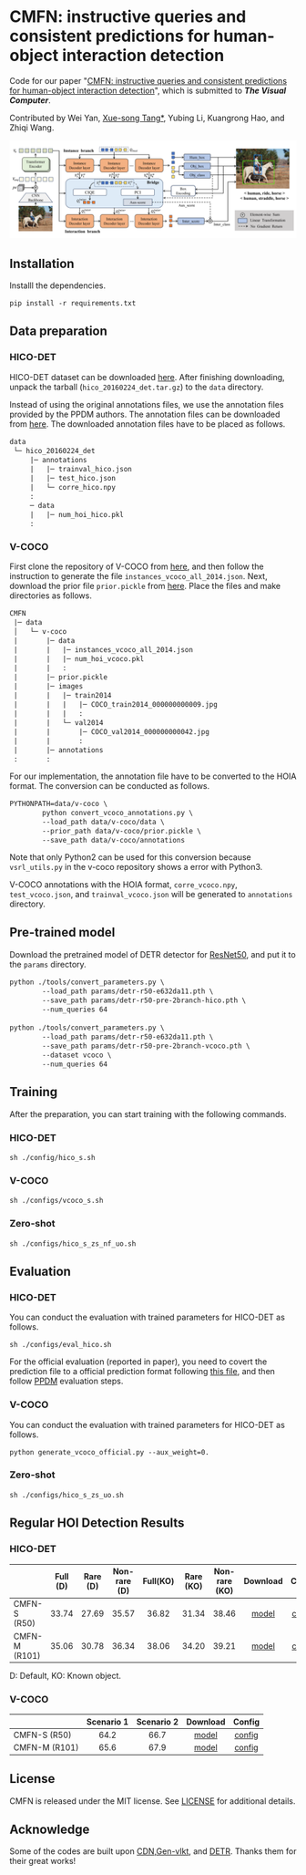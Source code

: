 # CMFN: instructive queries and consistent predictions for human-object interaction detection
Code for our paper "[CMFN: instructive queries and consistent predictions for human-object interaction detection]()", which is submitted to ***The Visual Computer***.

Contributed by Wei Yan, [Xue-song Tang*](https://web.dhu.edu.cn/cist/2016/0428/c20585a145693/page.htm), Yubing Li, Kuangrong Hao, and Zhiqi Wang.

![](paper_images/intro.png)

## Installation
Installl the dependencies.
```
pip install -r requirements.txt
```
## Data preparation

### HICO-DET
HICO-DET dataset can be downloaded [here](https://drive.google.com/open?id=1QZcJmGVlF9f4h-XLWe9Gkmnmj2z1gSnk). After finishing downloading, unpack the tarball (`hico_20160224_det.tar.gz`) to the `data` directory.

Instead of using the original annotations files, we use the annotation files provided by the PPDM authors. The annotation files can be downloaded from [here](https://drive.google.com/open?id=1WI-gsNLS-t0Kh8TVki1wXqc3y2Ow1f2R). The downloaded annotation files have to be placed as follows.
```
data
 └─ hico_20160224_det
     |─ annotations
     |   |─ trainval_hico.json
     |   |─ test_hico.json
     |   └─ corre_hico.npy
     :
     ─ data
     |   |─ num_hoi_hico.pkl
     :
```

### V-COCO
First clone the repository of V-COCO from [here](https://github.com/s-gupta/v-coco), and then follow the instruction to generate the file `instances_vcoco_all_2014.json`. Next, download the prior file `prior.pickle` from [here](https://drive.google.com/drive/folders/10uuzvMUCVVv95-xAZg5KS94QXm7QXZW4). Place the files and make directories as follows.
```
CMFN
 |─ data
 │   └─ v-coco
 |       |─ data
 |       |   |─ instances_vcoco_all_2014.json
 |       |   |─ num_hoi_vcoco.pkl
 |       |   :
 |       |─ prior.pickle
 |       |─ images
 |       |   |─ train2014
 |       |   |   |─ COCO_train2014_000000000009.jpg
 |       |   |   :
 |       |   └─ val2014
 |       |       |─ COCO_val2014_000000000042.jpg
 |       |       :
 |       |─ annotations
 :       :
```
For our implementation, the annotation file have to be converted to the HOIA format. The conversion can be conducted as follows.
```
PYTHONPATH=data/v-coco \
        python convert_vcoco_annotations.py \
        --load_path data/v-coco/data \
        --prior_path data/v-coco/prior.pickle \
        --save_path data/v-coco/annotations
```
Note that only Python2 can be used for this conversion because `vsrl_utils.py` in the v-coco repository shows a error with Python3.

V-COCO annotations with the HOIA format, `corre_vcoco.npy`, `test_vcoco.json`, and `trainval_vcoco.json` will be generated to `annotations` directory.



## Pre-trained model
Download the pretrained model of DETR detector for [ResNet50](https://dl.fbaipublicfiles.com/detr/detr-r50-e632da11.pth), and put it to the `params` directory.
```
python ./tools/convert_parameters.py \
        --load_path params/detr-r50-e632da11.pth \
        --save_path params/detr-r50-pre-2branch-hico.pth \
        --num_queries 64

python ./tools/convert_parameters.py \
        --load_path params/detr-r50-e632da11.pth \
        --save_path params/detr-r50-pre-2branch-vcoco.pth \
        --dataset vcoco \
        --num_queries 64
```

## Training
After the preparation, you can start training with the following commands.
### HICO-DET
```
sh ./config/hico_s.sh
```

### V-COCO
```
sh ./configs/vcoco_s.sh
```
### Zero-shot
```
sh ./configs/hico_s_zs_nf_uo.sh
```

## Evaluation

### HICO-DET
You can conduct the evaluation with trained parameters for HICO-DET as follows.
```
sh ./configs/eval_hico.sh
```

For the official evaluation (reported in paper), you need to covert the prediction file to a official prediction format following [this file](./tools/covert_annot_for_official_eval.py), and then follow [PPDM](https://github.com/YueLiao/PPDM) evaluation steps.
### V-COCO
You can conduct the evaluation with trained parameters for HICO-DET as follows.
```
python generate_vcoco_official.py --aux_weight=0.
```

### Zero-shot
```
sh ./configs/hico_s_zs_uo.sh
```

## Regular HOI Detection Results

### HICO-DET
|                    | Full (D) |Rare (D)|Non-rare (D)|Full(KO)|Rare (KO)|Non-rare (KO)|Download| Conifg|
|:-------------------|:--------:| :---: | :---: | :---: |:-------:|:-----------:| :---: | :---: |
| CMFN-S (R50)   |  33.74   | 27.69 |35.57 | 36.82|  31.34  |    38.46    | [model](https://pan.baidu.com/s/1s-KqUpN9pAlz1KpXoCX0vg) | [config](./configs/hico_s.sh)|
| CMFN-M (R101) |  35.06   | 30.78|  36.34|  38.06|  34.20  |  39.21 | [model](https://pan.baidu.com/s/1S9LpblfcvmLU_vVQWsOH2g) |[config](./configs/hico_s.sh)|

D: Default, KO: Known object.


### V-COCO
| | Scenario 1 | Scenario 2 | Download | Config | 
| :--- | :---: | :---: | :---: | :---: |
|CMFN-S (R50)| 64.2| 66.7 | [model](https://pan.baidu.com/s/1hmz7s3mAxg2-oios-JT-7g) |[config](./configs/vcoco_s.sh) |
|CMFN-M (R101)| 65.6 |67.9 | [model](https://pan.baidu.com/s/1K-tyOgGsJoOmKeIQQMw8ng) |[config](./configs/vcoco_l.sh) |


## License
CMFN is released under the MIT license. See [LICENSE](./LICENSE) for additional details.

## Acknowledge
Some of the codes are built upon [CDN](https://github.com/YueLiao/CDN),[Gen-vlkt](https://github.com/YueLiao/gen-vlkt), and [DETR](https://github.com/facebookresearch/detr). Thanks them for their great works!

